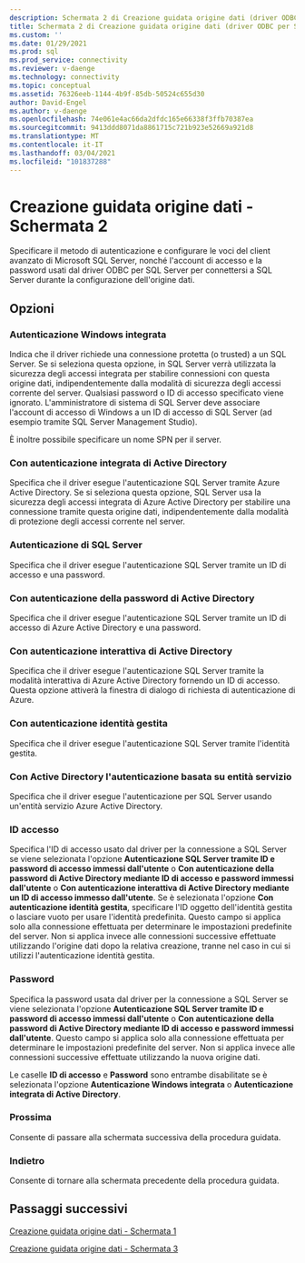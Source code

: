 ```yaml
---
description: Schermata 2 di Creazione guidata origine dati (driver ODBC per SQL Server)
title: Schermata 2 di Creazione guidata origine dati (driver ODBC per SQL Server) | Microsoft Docs
ms.custom: ''
ms.date: 01/29/2021
ms.prod: sql
ms.prod_service: connectivity
ms.reviewer: v-daenge
ms.technology: connectivity
ms.topic: conceptual
ms.assetid: 76326eeb-1144-4b9f-85db-50524c655d30
author: David-Engel
ms.author: v-daenge
ms.openlocfilehash: 74e061e4ac66da2dfdc165e66338f3ffb70387ea
ms.sourcegitcommit: 9413ddd8071da8861715c721b923e52669a921d8
ms.translationtype: MT
ms.contentlocale: it-IT
ms.lasthandoff: 03/04/2021
ms.locfileid: "101837288"
---
```

# <a name="data-source-wizard-screen-2"></a>Creazione guidata origine dati - Schermata 2

Specificare il metodo di autenticazione e configurare le voci del client avanzato di Microsoft SQL Server, nonché l'account di accesso e la password usati dal driver ODBC per SQL Server per connettersi a SQL Server durante la configurazione dell'origine dati.

## <a name="options"></a>Opzioni

### <a name="with-integrated-windows-authentication"></a>Autenticazione Windows integrata

Indica che il driver richiede una connessione protetta (o trusted) a un SQL Server. Se si seleziona questa opzione, in SQL Server verrà utilizzata la sicurezza degli accessi integrata per stabilire connessioni con questa origine dati, indipendentemente dalla modalità di sicurezza degli accessi corrente del server. Qualsiasi password o ID di accesso specificato viene ignorato. L'amministratore di sistema di SQL Server deve associare l'account di accesso di Windows a un ID di accesso di SQL Server (ad esempio tramite SQL Server Management Studio).

È inoltre possibile specificare un nome SPN per il server.

### <a name="with-active-directory-integrated-authentication"></a>Con autenticazione integrata di Active Directory

Specifica che il driver esegue l'autenticazione SQL Server tramite Azure Active Directory. Se si seleziona questa opzione, SQL Server usa la sicurezza degli accessi integrata di Azure Active Directory per stabilire una connessione tramite questa origine dati, indipendentemente dalla modalità di protezione degli accessi corrente nel server.

### <a name="with-sql-server-authentication"></a>Autenticazione di SQL Server

Specifica che il driver esegue l'autenticazione SQL Server tramite un ID di accesso e una password.

### <a name="with-active-directory-password-authentication"></a>Con autenticazione della password di Active Directory

Specifica che il driver esegue l'autenticazione SQL Server tramite un ID di accesso di Azure Active Directory e una password.

### <a name="with-active-directory-interactive-authentication"></a>Con autenticazione interattiva di Active Directory

Specifica che il driver esegue l'autenticazione SQL Server tramite la modalità interattiva di Azure Active Directory fornendo un ID di accesso. Questa opzione attiverà la finestra di dialogo di richiesta di autenticazione di Azure.

### <a name="with-managed-identity-authentication"></a>Con autenticazione identità gestita

Specifica che il driver esegue l'autenticazione SQL Server tramite l'identità gestita.

### <a name="with-active-directory-service-principal-authentication"></a>Con Active Directory l'autenticazione basata su entità servizio

Specifica che il driver esegue l'autenticazione per SQL Server usando un'entità servizio Azure Active Directory.


### <a name="login-id"></a>ID accesso

Specifica l'ID di accesso usato dal driver per la connessione a SQL Server se viene selezionata l'opzione **Autenticazione SQL Server tramite ID e password di accesso immessi dall'utente** o **Con autenticazione della password di Active Directory mediante ID di accesso e password immessi dall'utente** o **Con autenticazione interattiva di Active Directory mediante un ID di accesso immesso dall'utente**. Se è selezionata l'opzione **Con autenticazione identità gestita**, specificare l'ID oggetto dell'identità gestita o lasciare vuoto per usare l'identità predefinita. Questo campo si applica solo alla connessione effettuata per determinare le impostazioni predefinite del server. Non si applica invece alle connessioni successive effettuate utilizzando l'origine dati dopo la relativa creazione, tranne nel caso in cui si utilizzi l'autenticazione identità gestita.

### <a name="password"></a>Password

Specifica la password usata dal driver per la connessione a SQL Server se viene selezionata l'opzione **Autenticazione SQL Server tramite ID e password di accesso immessi dall'utente** o **Con autenticazione della password di Active Directory mediante ID di accesso e password immessi dall'utente**. Questo campo si applica solo alla connessione effettuata per determinare le impostazioni predefinite del server. Non si applica invece alle connessioni successive effettuate utilizzando la nuova origine dati.

Le caselle **ID di accesso** e **Password** sono entrambe disabilitate se è selezionata l'opzione **Autenticazione Windows integrata** o **Autenticazione integrata di Active Directory**.

### <a name="next"></a>Prossima

Consente di passare alla schermata successiva della procedura guidata.

### <a name="back"></a>Indietro

Consente di tornare alla schermata precedente della procedura guidata.

## <a name="next-steps"></a>Passaggi successivi

[Creazione guidata origine dati - Schermata 1](../../../connect/odbc/windows/dsn-wizard-1.md)

[Creazione guidata origine dati - Schermata 3](../../../connect/odbc/windows/dsn-wizard-3.md)

